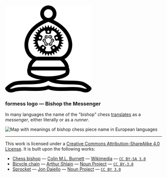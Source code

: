 ![formess Logo](./formess.svg)

### formess logo — Bishop the Messenger

In many languages the name of the "bishop" chess [translates][bishop-name-translations] as a *messenger*, either literally or as a *runner*.

[bishop-name-translations]: https://en.wikipedia.org/wiki/Bishop_(chess)#Name_translations "Wikipedia: Bishop (chess). Name translations"

![Map with meanings of bishop chess piece name in European languages](https://i.imgur.com/Xvg7xrX.png)

---

This work is licensed under a [Creative Commons Attribution-ShareAlike 4.0 License][cc-by-sa-4.0]. It is built upon the following works:

- [Chess bishop](src/chess_bishop.svg) — [Colin M.L. Burnett](https://en.wikipedia.org/wiki/User:Cburnett) — [Wikimedia](https://commons.wikimedia.org/wiki/File:Chess_blt45.svg) — [`CC BY-SA 3.0`][cc-by-sa-3.0]
- [Bicycle chain](src/chain.svg) — [Arthur Shlain](https://thenounproject.com/ArtZ91/) — [Noun Project](https://thenounproject.com/icon/116169/) — [`CC BY-3.0`][cc-by-3.0]
- [Sprocket](src/chainring.svg) — [Jon Daiello](https://jondaiello.com/) — [Noun Project](https://thenounproject.com/icon/25432/) — [`CC BY 3.0`][cc-by-3.0]

[cc-by-sa-4.0]: https://creativecommons.org/licenses/by-sa/4.0/legalcode "CC Attribution-ShareAlike 4.0"
[cc-by-sa-3.0]: https://creativecommons.org/licenses/by-sa/3.0/legalcode "CC Attribution-ShareAlike 3.0"
[cc-by-3.0]: https://creativecommons.org/licenses/by/3.0/legalcode "CC Attribution 3.0"
